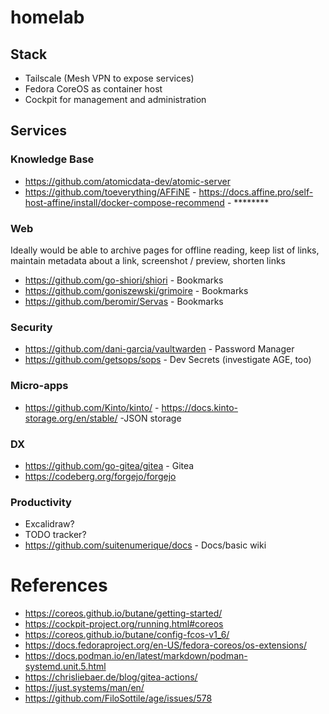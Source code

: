 # homelab

## Stack
* Tailscale (Mesh VPN to expose services)
* Fedora CoreOS as container host
* Cockpit for management and administration

## Services

### Knowledge Base
* https://github.com/atomicdata-dev/atomic-server
* https://github.com/toeverything/AFFiNE - https://docs.affine.pro/self-host-affine/install/docker-compose-recommend - ********


### Web
Ideally would be able to archive pages for offline reading, keep list of links, maintain metadata about a link, screenshot / preview, shorten links
* https://github.com/go-shiori/shiori - Bookmarks
* https://github.com/goniszewski/grimoire - Bookmarks
* https://github.com/beromir/Servas - Bookmarks

### Security
* https://github.com/dani-garcia/vaultwarden - Password Manager
* https://github.com/getsops/sops - Dev Secrets (investigate AGE, too)
### Micro-apps
* https://github.com/Kinto/kinto/ - https://docs.kinto-storage.org/en/stable/ -JSON storage

### DX
* https://github.com/go-gitea/gitea - Gitea
* https://codeberg.org/forgejo/forgejo

### Productivity
* Excalidraw?
* TODO tracker?
* https://github.com/suitenumerique/docs - Docs/basic wiki

# References
* https://coreos.github.io/butane/getting-started/
* https://cockpit-project.org/running.html#coreos
* https://coreos.github.io/butane/config-fcos-v1_6/
* https://docs.fedoraproject.org/en-US/fedora-coreos/os-extensions/
* https://docs.podman.io/en/latest/markdown/podman-systemd.unit.5.html
* https://chrisliebaer.de/blog/gitea-actions/
* https://just.systems/man/en/
* https://github.com/FiloSottile/age/issues/578